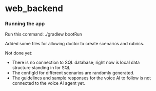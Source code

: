 # web_backend

### Running the app
Run this command: ./gradlew bootRun

Added some files for allowing doctor to create scenarios and rubrics.

Not done yet:
- There is no connection to SQL database; right now is local data structure standing in for SQL
- The configId for different scenarios are randomly generated.
- The guidelines and sample responses for the voice AI to follow is not connected to the voice AI agent yet.